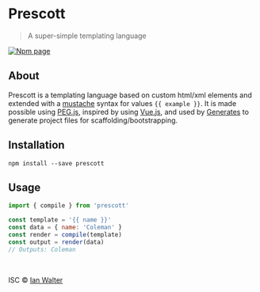 # Prescott
> A super-simple templating language

[![Npm page][npm-image]][npm-url]

## About

Prescott is a templating language based on custom html/xml elements and extended
with a [mustache](http://mustache.github.io/) syntax for values `{{ example }}`.
It is made possible using [PEG.js](https://pegjs.org/), inspired by using
[Vue.js](https://vuejs.org/), and used by [Generates]() to generate project
files for scaffolding/bootstrapping.

## Installation

```fish
npm install --save prescott
```

## Usage

```js
import { compile } from 'prescott'

const template = '{{ name }}'
const data = { name: 'Coleman' }
const render = compile(template)
const output = render(data)
// Outputs: Coleman
```

&nbsp;

ISC &copy; [Ian Walter](https://iankwalter.com)

[npm-image]: https://img.shields.io/npm/v/prescott.svg
[npm-url]: https://www.npmjs.com/package/prescott
